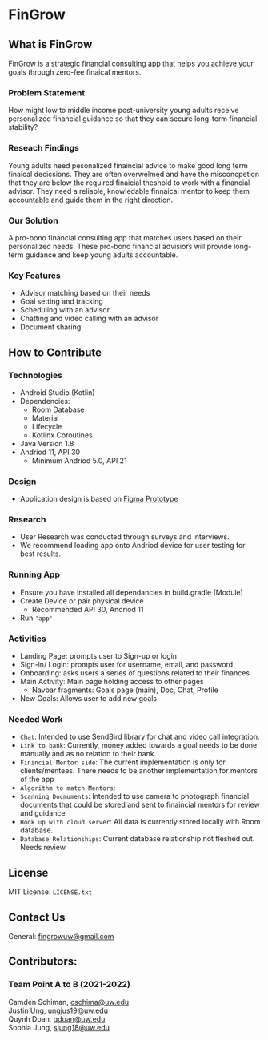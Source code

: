# FinGrow

## What is FinGrow
FinGrow is a strategic financial consulting app that helps you achieve your goals through zero-fee finaical mentors.

### Problem Statement

How might low to middle income post-university young adults receive personalized financial guidance so that they can secure long-term financial stability?

### Reseach Findings
Young adults need pesonalized finaincial advice to make good long term finaical decicsions. They are often overwelmed and have the misconcpetion that they are below the required finaicial theshold to work with a financial advisor. They need a reliable,
knowledable finnaical mentor to keep them accountable and guide them in the right direction.

### Our Solution

A pro-bono financial consulting app that matches users based on their personalized needs. These pro-bono financial advisiors will provide long-term guidance and keep young adults accountable. 

### Key Features
- Advisor matching based on their needs
- Goal setting and tracking
- Scheduling with an advisor
- Chatting and video calling with an advisor
- Document sharing


## How to Contribute

### Technologies
- Android Studio (Kotlin)
- Dependencies:
    - Room Database
    - Material
    - Lifecycle
    - Kotlinx Coroutines
- Java Version 1.8
- Andriod 11, API 30
    - Minimum Andriod 5.0, API 21

### Design
- Application design is based on [Figma Prototype](https://www.figma.com/proto/sH2dhWzGftKnmQlpTOoKIE/INFO-490---FinGrow?node-id=940%3A5580&scaling=min-zoom&page-id=941%3A4480&starting-point-node-id=940%3A5580)

### Research
- User Research was conducted through surveys and interviews.
- We recommend loading app onto Andriod device for user testing for best results. 


### Running App
- Ensure you have installed all dependancies in build.gradle (Module)
- Create Device or pair physical device
    - Recommended API 30, Andriod 11
- Run ```'app'```

### Activities

- Landing Page: prompts user to Sign-up or login
- Sign-in/ Login: prompts user for username, email, and password
- Onboarding: asks users a series of questions related to their finances
- Main Activity: Main page holding access to other pages
    - Navbar fragments: Goals page (main), Doc, Chat, Profile
- New Goals: Allows user to add new goals

### Needed Work
- ```Chat```: Intended to use SendBird library for chat and video call integration.
- ```Link to bank```: Currently, money added towards a goal needs to be done manually and as no relation to their bank.
- ```Finincial Mentor side```: The current implementation is only for clients/mentees. There needs to be another implementation for mentors of the app
- ```Algorithm to match Mentors```:
- ```Scanning Docmuments```: Intended to use camera to photograph financial documents that could be stored and sent to finaincial mentors for review and guidance
- ```Hook up with cloud server```: All data is currently stored locally with Room database.
- ```Database Relationships```: Current database relationship not fleshed out. Needs review. 

## License
MIT License: ```LICENSE.txt```

## Contact Us

General: fingrowuw@gmail.com</br>

## Contributors:

### Team Point A to B (2021-2022)
Camden Schiman, cschima@uw.edu</br>
Justin Ung, ungjus19@uw.edu</br>
Quynh Doan, qdoan@uw.edu</br>
Sophia Jung, sjung18@uw.edu
